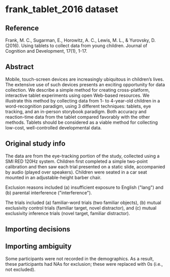 # frank_tablet_2016 dataset

## Reference
Frank, M. C., Sugarman, E., Horowitz, A. C., Lewis, M. L., & Yurovsky, D. (2016). Using tablets to collect data from young children. Journal of Cognition and Development, 17(1), 1-17.

## Abstract
Mobile, touch-screen devices are increasingly ubiquitous in children’s lives. The extensive use of such devices presents an exciting opportunity for data collection. We describe a simple method for creating cross-platform, interactive tablet experiments using open Web-based resources. We illustrate this method by collecting data from 1- to 4-year-old children in a word-recognition paradigm, using 3 different techniques: tablets, eye tracking, and an in-person storybook paradigm. Both accuracy and reaction-time data from the tablet compared favorably with the other methods. Tablets should be considered as a viable method for collecting low-cost, well-controlled developmental data.

## Original study info
The data are from the eye-tracking portion of the study, collected using a SMI RED 120Hz system. 
Children first completed a simple two-point calibration and then saw each trial presented on a static slide, accompanied by audio (played over speakers). 
Children were seated in a car seat mounted in an adjustable-height barber chair.

Exclusion reasons included (a) insufficient exposure to English ("lang") and (b) parental interference ("interference").

The trials included (a) familiar-word trials (two familiar objects), (b) mutual exclusivity control trials (familiar target, novel distractor), and (c) mutual exclusivity inference trials (novel target, familiar distractor).

## Importing decisions


## Importing ambiguity
Some participants were not recorded in the demographics.
As a result, these participants had NAs for exclusion; these were replaced with 0s (i.e., not excluded).
